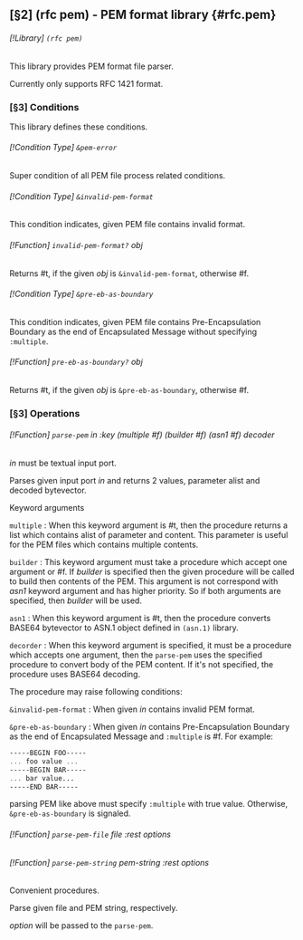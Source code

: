 [§2] (rfc pem) - PEM format  library {#rfc.pem}
-------------

###### [!Library] `(rfc pem)` 

This library provides PEM format file parser.

Currently only supports RFC 1421 format.


### [§3] Conditions

This library defines these conditions.

###### [!Condition Type] `&pem-error` 

Super condition of all PEM file process related conditions.

###### [!Condition Type] `&invalid-pem-format` 

This condition indicates, given PEM file contains invalid format.

###### [!Function] `invalid-pem-format?`  _obj_

Returns #t, if the given _obj_ is `&invalid-pem-format`,
otherwise #f.

###### [!Condition Type] `&pre-eb-as-boundary` 

This condition indicates, given PEM file contains Pre-Encapsulation 
Boundary as the end of Encapsulated Message without specifying 
`:multiple`.

###### [!Function] `pre-eb-as-boundary?`  _obj_

Returns #t, if the given _obj_ is `&pre-eb-as-boundary`,
otherwise #f.

### [§3] Operations

###### [!Function] `parse-pem`  _in_ _:key_ _(multiple_ _#f)_ _(builder_ _#f)_ _(asn1_ _#f)_ _decoder_

_in_ must be textual input port.

Parses given input port _in_ and returns 2 values, parameter alist and
decoded bytevector.

Keyword arguments

`multiple`
: When this keyword argument is #t, then the procedure returns a list which
  contains alist of parameter and content.
  This parameter is useful for the PEM files which contains multiple contents.

`builder`
: This keyword argument must take a procedure which accept one argument or
  #f. If _builder_ is specified then the given procedure will be called
  to build then contents of the PEM.
  This argument is not correspond with _asn1_ keyword argument and has
  higher priority. So if both arguments are specified, then _builder_    will be used.

`asn1`
: When this keyword argument is #t, then the procedure converts BASE64
  bytevector to ASN.1 object defined in `(asn.1)` library.

`decorder`
: When this keyword argument is specified, it must be a procedure which
  accepts one argument, then the `parse-pem` uses the specified
  procedure to convert body of the PEM content.
  If it's not specified, the procedure uses BASE64 decoding.

The procedure may raise following conditions:

`&invalid-pem-format`
: When given _in_ contains invalid PEM format.

`&pre-eb-as-boundary`
: When given _in_ contains Pre-Encapsulation Boundary as the end of
  Encapsulated Message and `:multiple` is #f.
  For example:
  ``````````scheme
  -----BEGIN FOO-----
  ... foo value ...
  -----BEGIN BAR-----
  ... bar value...
  -----END BAR-----
  ``````````
  parsing PEM like above must specify `:multiple` with true value.
  Otherwise, `&pre-eb-as-boundary` is signaled.



###### [!Function] `parse-pem-file`  _file_ _:rest_ _options_
###### [!Function] `parse-pem-string`  _pem-string_ _:rest_ _options_

Convenient procedures.

Parse given file and PEM string, respectively.

_option_ will be passed to the `parse-pem`.


